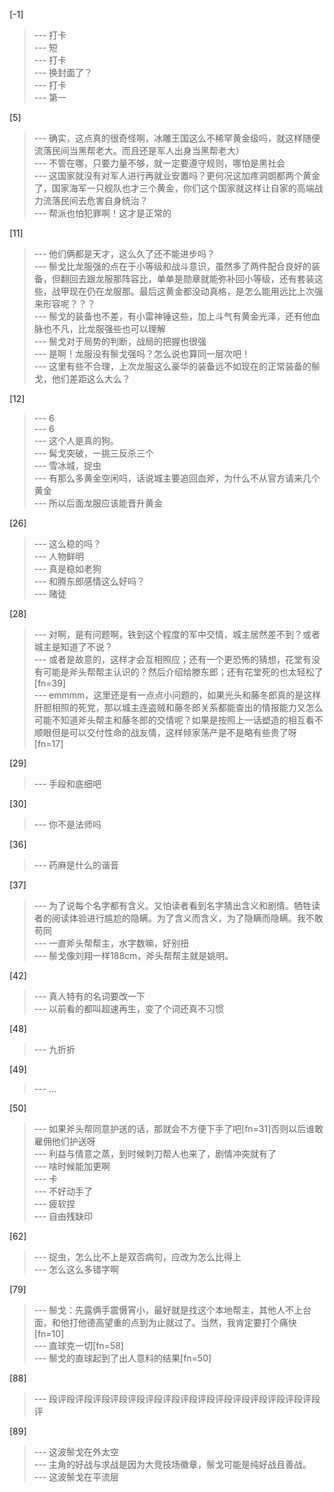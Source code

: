 
[-1] 
>--- 打卡<br>
>--- 短<br>
>--- 打卡<br>
>--- 换封面了？<br>
>--- 打卡<br>
>--- 第一<br>

[5] 
>--- 确实，这点真的很奇怪啊，冰雕王国这么不稀罕黄金级吗，就这样随便流落民间当黑帮老大。而且还是军人出身当黑帮老大）<br>
>--- 不管在哪，只要力量不够，就一定要遵守规则，哪怕是黑社会<br>
>--- 这国家就没有对军人进行再就业安置吗？更何况这加疼洞朗都两个黄金了，国家海军一只舰队也才三个黄金，你们这个国家就这样让自家的高端战力流落民间去危害自身统治？<br>
>--- 帮派也怕犯罪啊！这才是正常的<br>

[11] 
>--- 他们俩都是天才，这么久了还不能进步吗？<br>
>--- 鬃戈比龙服强的点在于小等级和战斗意识，虽然多了两件配合良好的装备，但翻回去跟龙服那阵容比，单单是勋章就能弥补回小等级，还有套装这些，战甲现在仍在龙服那。最后这黄金都没动真格，是怎么能用远比上次强来形容呢？？？<br>
>--- 鬃戈的装备也不差，有小雷神锤这些，加上斗气有黄金光泽，还有他血脉也不凡，比龙服强些也可以理解<br>
>--- 鬃戈对于局势的判断，战局的把握也很强<br>
>--- 是啊！龙服没有鬃戈强吗？怎么说也算同一层次吧！<br>
>--- 这里有些不合理，上次龙服这么豪华的装备远不如现在的正常装备的鬃戈，他们差距这么大么？<br>

[12] 
>--- 6<br>
>--- 6<br>
>--- 这个人是真的狗。<br>
>--- 髯戈突破，一挑三反杀三个<br>
>--- 雪冰城，捉虫<br>
>--- 有那么多黄金空闲吗，话说城主要追回血斧，为什么不从官方请来几个黄金<br>
>--- 所以后面龙服应该能晋升黄金<br>

[26] 
>--- 这么稳的吗？<br>
>--- 人物鲜明<br>
>--- 真是稳如老狗<br>
>--- 和腾东郎感情这么好吗？<br>
>--- 赌徒<br>

[28] 
>--- 对啊，是有问题啊，铁到这个程度的军中交情，城主居然差不到？或者城主是知道了不说？<br>
>--- 或者是故意的，这样才会互相照应；还有一个更恐怖的猜想，花堂有没有可能是斧头帮帮主认识的？然后介绍给滕东郎；还有花堂死的也太轻松了[fn=39]<br>
>--- emmmm，这里还是有一点点小问题的，如果光头和藤冬郎真的是这样肝胆相照的死党，那以城主连盗贼和藤冬郎关系都能查出的情报能力又怎么可能不知道斧头帮主和藤冬郎的交情呢？如果是按照上一话塑造的相互看不顺眼但是可以交付性命的战友情，这样倾家荡产是不是略有些贵了呀[fn=17]<br>

[29] 
>--- 手段和底细吧<br>

[30] 
>--- 你不是法师吗<br>

[36] 
>--- 药麻是什么的谐音<br>

[37] 
>--- 为了说每个名字都有含义。又怕读者看到名字猜出含义和剧情。牺牲读者的阅读体验进行尴尬的隐瞒。为了含义而含义，为了隐瞒而隐瞒。我不敢苟同<br>
>--- 一直斧头帮帮主，水字数嘛，好别扭<br>
>--- 鬃戈像刘翔一样188cm，斧头帮帮主就是姚明。<br>

[42] 
>--- 真人特有的名词要改一下<br>
>--- 以前看的都叫超速再生，变了个词还真不习惯<br>

[48] 
>--- 九折折<br>

[49] 
>--- ...<br>

[50] 
>--- 如果斧头帮同意护送的话，那就会不方便下手了吧[fn=31]否则以后谁敢雇佣他们护送呀<br>
>--- 利益与情意之蒸，到时候刺刀帮人也来了，剧情冲突就有了<br>
>--- 啥时候能加更啊<br>
>--- 卡<br>
>--- 不好动手了<br>
>--- 疲软捏<br>
>--- 自由残缺印<br>

[62] 
>--- 捉虫，怎么比不上是双否病句，应改为怎么比得上<br>
>--- 怎么这么多错字啊<br>

[79] 
>--- 鬃戈：先露俩手震慑宵小，最好就是找这个本地帮主，其他人不上台面，和他打他德高望重的点到为止就过了。当然，我肯定要打个痛快[fn=10]<br>
>--- 直球克一切[fn=58]<br>
>--- 鬃戈的直球起到了出人意料的结果[fn=50]<br>

[88] 
>--- 段评段评段评段评段评段评段评段评段评段评段评段评段评段评段评段评<br>

[89] 
>--- 这波鬃戈在外太空<br>
>--- 主角的好战与求战是因为大竞技场徽章，鬃戈可能是纯好战且善战。<br>
>--- 这波鬃戈在平流层<br>
